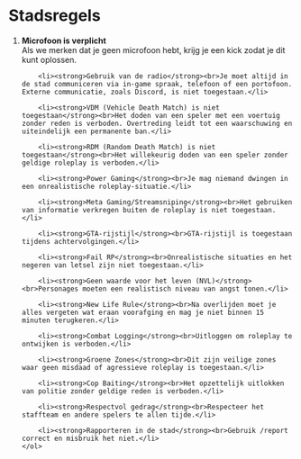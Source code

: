 <h1>Stadsregels</h1>
    <ol>
        <li><strong>Microfoon is verplicht</strong><br>Als we merken dat je geen microfoon hebt, krijg je een kick zodat je dit kunt oplossen.</li>
        
        <li><strong>Gebruik van de radio</strong><br>Je moet altijd in de stad communiceren via in-game spraak, telefoon of een portofoon. Externe communicatie, zoals Discord, is niet toegestaan.</li>
        
        <li><strong>VDM (Vehicle Death Match) is niet toegestaan</strong><br>Het doden van een speler met een voertuig zonder reden is verboden. Overtreding leidt tot een waarschuwing en uiteindelijk een permanente ban.</li>
        
        <li><strong>RDM (Random Death Match) is niet toegestaan</strong><br>Het willekeurig doden van een speler zonder geldige roleplay is verboden.</li>
        
        <li><strong>Power Gaming</strong><br>Je mag niemand dwingen in een onrealistische roleplay-situatie.</li>
        
        <li><strong>Meta Gaming/Streamsniping</strong><br>Het gebruiken van informatie verkregen buiten de roleplay is niet toegestaan.</li>
        
        <li><strong>GTA-rijstijl</strong><br>GTA-rijstijl is toegestaan tijdens achtervolgingen.</li>
        
        <li><strong>Fail RP</strong><br>Onrealistische situaties en het negeren van letsel zijn niet toegestaan.</li>
        
        <li><strong>Geen waarde voor het leven (NVL)</strong><br>Personages moeten een realistisch niveau van angst tonen.</li>
        
        <li><strong>New Life Rule</strong><br>Na overlijden moet je alles vergeten wat eraan voorafging en mag je niet binnen 15 minuten terugkeren.</li>
        
        <li><strong>Combat Logging</strong><br>Uitloggen om roleplay te ontwijken is verboden.</li>
        
        <li><strong>Groene Zones</strong><br>Dit zijn veilige zones waar geen misdaad of agressieve roleplay is toegestaan.</li>
        
        <li><strong>Cop Baiting</strong><br>Het opzettelijk uitlokken van politie zonder geldige reden is verboden.</li>
        
        <li><strong>Respectvol gedrag</strong><br>Respecteer het staffteam en andere spelers te allen tijde.</li>
        
        <li><strong>Rapporteren in de stad</strong><br>Gebruik /report correct en misbruik het niet.</li>
    </ol>
